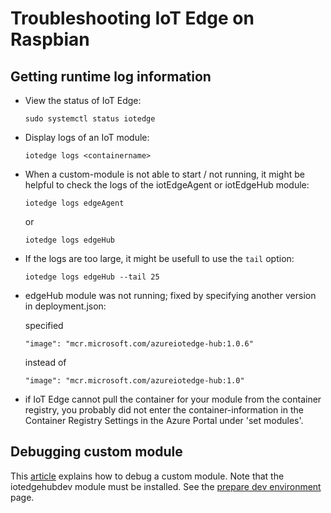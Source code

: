 # Troubleshooting IoT Edge on Raspbian

## Getting runtime log information

- View the status of IoT Edge:
  
  ```
  sudo systemctl status iotedge
  ```

- Display logs of an IoT module:
  
  ```
  iotedge logs <containername>
  ```

- When a custom-module is not able to start / not running, it might be helpful to check the logs of the iotEdgeAgent or iotEdgeHub module:

  ```
  iotedge logs edgeAgent
  ```

  or

  ```
  iotedge logs edgeHub
  ```

- If the logs are too large, it might be usefull to use the `tail` option:

  ```
  iotedge logs edgeHub --tail 25
  ```

- edgeHub module was not running; fixed by specifying another version in deployment.json:
  
  specified

  ```
  "image": "mcr.microsoft.com/azureiotedge-hub:1.0.6"
  ```

  instead of

  ```
  "image": "mcr.microsoft.com/azureiotedge-hub:1.0"
  ```

- if IoT Edge cannot pull the container for your module from the container registry, you probably did not enter the container-information in the Container Registry Settings in the Azure Portal under 'set modules'.

## Debugging custom module

This [article](https://docs.microsoft.com/en-us/azure/iot-edge/how-to-vs-code-develop-module#debug-a-module-without-a-container-c-nodejs-java) explains how to debug a custom module.  Note that the iotedgehubdev module must be installed.  See the [prepare dev environment](prepare-dev-environment.md) page.